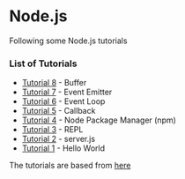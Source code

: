 # Node.js

Following some Node.js tutorials
### List of Tutorials
* [Tutorial 8](tutorial8/) - Buffer
* [Tutorial 7](Tutorial7/) - Event Emitter
* [Tutorial 6](Tutorial6/) - Event Loop
* [Tutorial 5](Tutorial5/) - Callback 
* [Tutorial 4](Tutorial4/) - Node Package Manager (npm)
* [Tutorial 3](Tutorial3/) - REPL
* [Tutorial 2](Tutorial2/) - server.js
* [Tutorial 1](Tutorial1/) - Hello World


The tutorials are based from [here](http://www.tutorialspoint.com/nodejs/index.htm)
